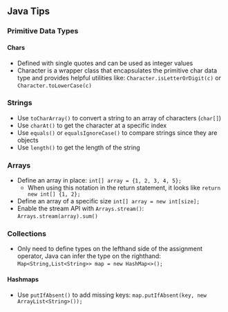 ## Java Tips

### Primitive Data Types

#### Chars
- Defined with single quotes and can be used as integer values
- Character is a wrapper class that encapsulates the primitive char data type and provides helpful utilities like: `Character.isLetterOrDigit(c)` or `Character.toLowerCase(c)`

### Strings
- Use `toCharArray()` to convert a string to an array of characters (`char[]`)
- Use `charAt()` to get the character at a specific index
- Use `equals()` or `equalsIgnoreCase()` to compare strings since they are objects
- Use `length()` to get the length of the string

### Arrays
- Define an array in place: `int[] array = {1, 2, 3, 4, 5};`
  - When using this notation in the return statement, it looks like `return new int[] {1, 2};`
- Define an array of a specific size `int[] array = new int[size];`
- Enable the stream API with `Arrays.stream()`: `Arrays.stream(array).sum()`

### Collections
- Only need to define types on the lefthand side of the assignment operator, Java can infer the type on the righthand: `Map<String,List<String>> map = new HashMap<>();`

#### Hashmaps
- Use `putIfAbsent()` to add missing keys: `map.putIfAbsent(key, new ArrayList<String>());`